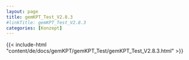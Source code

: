 ```yaml
---
layout: page
title: gemKPT_Test_V2.8.3
#linkTitle: gemKPT_Test_V2.8.3
categories: [Konzept]
---
```

{{< include-html "content/de/docs/gemKPT/gemKPT_Test/gemKPT_Test_V2.8.3.html" >}}